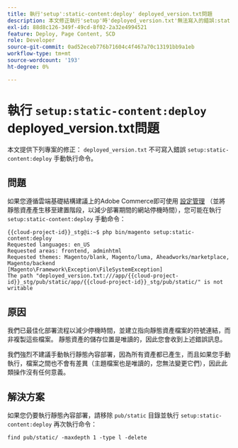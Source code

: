 ```yaml
---
title: 執行'setup':static-content:deploy' deployed_version.txt問題
description: 本文修正執行'setup'時'deployed_version.txt'無法寫入的錯誤:static-content:手動deploy'命令。
exl-id: 88d8c126-349f-49cd-8f02-2a32e4994521
feature: Deploy, Page Content, SCD
role: Developer
source-git-commit: 0ad52eceb776b71604c4f467a70c13191bb9a1eb
workflow-type: tm+mt
source-wordcount: '193'
ht-degree: 0%

---
```


# 執行 `setup:static-content:deploy` deployed_version.txt問題

本文提供下列專案的修正： `deployed_version.txt` 不可寫入錯誤 `setup:static-content:deploy` 手動執行命令。

## 問題

如果您遵循雲端基礎結構建議上的Adobe Commerce即可使用 [設定管理](/help/how-to/general/magento-cloud-reduce-deployment-downtime-with-configuration-management.md) （並將靜態資產產生移至建置階段，以減少部署期間的網站停機時間），您可能在執行 `setup:static-content:deploy` 手動命令：

```
{{cloud-project-id}}_stg@i:~$ php bin/magento setup:static-content:deploy
Requested languages: en_US
Requested areas: frontend, adminhtml
Requested themes: Magento/blank, Magento/luma, Aheadworks/marketplace, Magento/backend
[Magento\Framework\Exception\FileSystemException]
The path "deployed_version.txt:///app/{{cloud-project-id}}_stg/pub/static/app/{{cloud-project-id}}_stg/pub/static/" is not writable
```

## 原因

我們已最佳化部署流程以減少停機時間，並建立指向靜態資產檔案的符號連結，而非複製這些檔案。 靜態資產的儲存位置是唯讀的，因此您會收到上述錯誤訊息。

我們強烈不建議手動執行靜態內容部署，因為所有資產都已產生，而且如果您手動執行，檔案之間也不會有差異（主題檔案也是唯讀的，您無法變更它們），因此此類操作沒有任何意義。

## 解決方案

如果您仍要執行靜態內容部署，請移除 `pub/static` 目錄並執行 `setup:static-content:deploy` 再次執行命令：

```
find pub/static/ -maxdepth 1 -type l -delete
```
